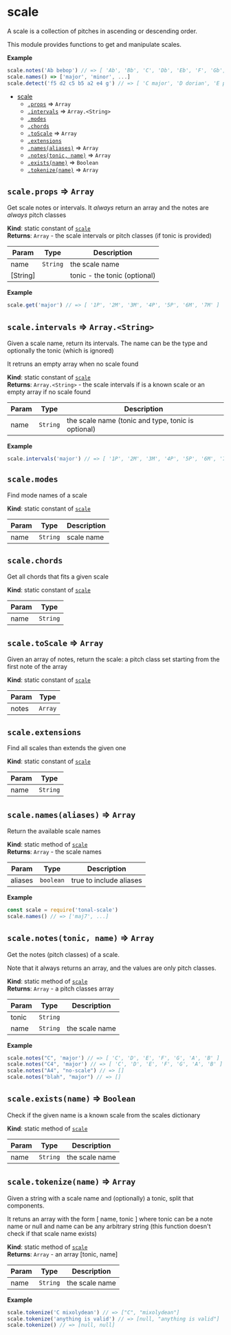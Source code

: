 <a name="module_scale"></a>

# scale
A scale is a collection of pitches in ascending or descending order.

This module provides functions to get and manipulate scales.

**Example**  
```js
scale.notes('Ab bebop') // => [ 'Ab', 'Bb', 'C', 'Db', 'Eb', 'F', 'Gb', 'G' ]
scale.names() => ['major', 'minor', ...]
scale.detect('f5 d2 c5 b5 a2 e4 g') // => [ 'C major', 'D dorian', 'E phrygian', 'F lydian', 'G mixolydian', 'A aeolian', 'B locrian'])
```

* [scale](#module_scale)
    * [`.props`](#module_scale.props) ⇒ <code>Array</code>
    * [`.intervals`](#module_scale.intervals) ⇒ <code>Array.&lt;String&gt;</code>
    * [`.modes`](#module_scale.modes)
    * [`.chords`](#module_scale.chords)
    * [`.toScale`](#module_scale.toScale) ⇒ <code>Array</code>
    * [`.extensions`](#module_scale.extensions)
    * [`.names(aliases)`](#module_scale.names) ⇒ <code>Array</code>
    * [`.notes(tonic, name)`](#module_scale.notes) ⇒ <code>Array</code>
    * [`.exists(name)`](#module_scale.exists) ⇒ <code>Boolean</code>
    * [`.tokenize(name)`](#module_scale.tokenize) ⇒ <code>Array</code>

<a name="module_scale.props"></a>

## `scale.props` ⇒ <code>Array</code>
Get scale notes or intervals. It *always* return an array and the notes
are *always* pitch classes

**Kind**: static constant of [<code>scale</code>](#module_scale)  
**Returns**: <code>Array</code> - the scale intervals or pitch classes (if tonic is provided)  

| Param | Type | Description |
| --- | --- | --- |
| name | <code>String</code> | the scale name |
| [String] |  | tonic - the tonic (optional) |

**Example**  
```js
scale.get('major') // => [ '1P', '2M', '3M', '4P', '5P', '6M', '7M' ]
```
<a name="module_scale.intervals"></a>

## `scale.intervals` ⇒ <code>Array.&lt;String&gt;</code>
Given a scale name, return its intervals. The name can be the type and
optionally the tonic (which is ignored)

It retruns an empty array when no scale found

**Kind**: static constant of [<code>scale</code>](#module_scale)  
**Returns**: <code>Array.&lt;String&gt;</code> - the scale intervals if is a known scale or an empty
array if no scale found  

| Param | Type | Description |
| --- | --- | --- |
| name | <code>String</code> | the scale name (tonic and type, tonic is optional) |

**Example**  
```js
scale.intervals('major') // => [ '1P', '2M', '3M', '4P', '5P', '6M', '7M' ]
```
<a name="module_scale.modes"></a>

## `scale.modes`
Find mode names of a scale

**Kind**: static constant of [<code>scale</code>](#module_scale)  

| Param | Type | Description |
| --- | --- | --- |
| name | <code>String</code> | scale name |

<a name="module_scale.chords"></a>

## `scale.chords`
Get all chords that fits a given scale

**Kind**: static constant of [<code>scale</code>](#module_scale)  

| Param | Type |
| --- | --- |
| name | <code>String</code> | 

<a name="module_scale.toScale"></a>

## `scale.toScale` ⇒ <code>Array</code>
Given an array of notes, return the scale: a pitch class set starting from 
the first note of the array

**Kind**: static constant of [<code>scale</code>](#module_scale)  

| Param | Type |
| --- | --- |
| notes | <code>Array</code> | 

<a name="module_scale.extensions"></a>

## `scale.extensions`
Find all scales than extends the given one

**Kind**: static constant of [<code>scale</code>](#module_scale)  

| Param | Type |
| --- | --- |
| name | <code>String</code> | 

<a name="module_scale.names"></a>

## `scale.names(aliases)` ⇒ <code>Array</code>
Return the available scale names

**Kind**: static method of [<code>scale</code>](#module_scale)  
**Returns**: <code>Array</code> - the scale names  

| Param | Type | Description |
| --- | --- | --- |
| aliases | <code>boolean</code> | true to include aliases |

**Example**  
```js
const scale = require('tonal-scale')
scale.names() // => ['maj7', ...]
```
<a name="module_scale.notes"></a>

## `scale.notes(tonic, name)` ⇒ <code>Array</code>
Get the notes (pitch classes) of a scale. 

Note that it always returns an array, and the values are only pitch classes.

**Kind**: static method of [<code>scale</code>](#module_scale)  
**Returns**: <code>Array</code> - a pitch classes array  

| Param | Type | Description |
| --- | --- | --- |
| tonic | <code>String</code> |  |
| name | <code>String</code> | the scale name |

**Example**  
```js
scale.notes("C", 'major') // => [ 'C', 'D', 'E', 'F', 'G', 'A', 'B' ]
scale.notes("C4", 'major') // => [ 'C', 'D', 'E', 'F', 'G', 'A', 'B' ]
scale.notes("A4", "no-scale") // => []
scale.notes("blah", "major") // => []
```
<a name="module_scale.exists"></a>

## `scale.exists(name)` ⇒ <code>Boolean</code>
Check if the given name is a known scale from the scales dictionary

**Kind**: static method of [<code>scale</code>](#module_scale)  

| Param | Type | Description |
| --- | --- | --- |
| name | <code>String</code> | the scale name |

<a name="module_scale.tokenize"></a>

## `scale.tokenize(name)` ⇒ <code>Array</code>
Given a string with a scale name and (optionally) a tonic, split 
that components.

It retuns an array with the form [ name, tonic ] where tonic can be a 
note name or null and name can be any arbitrary string 
(this function doesn't check if that scale name exists)

**Kind**: static method of [<code>scale</code>](#module_scale)  
**Returns**: <code>Array</code> - an array [tonic, name]  

| Param | Type | Description |
| --- | --- | --- |
| name | <code>String</code> | the scale name |

**Example**  
```js
scale.tokenize('C mixolydean') // => ["C", "mixolydean"]
scale.tokenize('anything is valid') // => [null, "anything is valid"]
scale.tokenize() // => [null, null]
```
